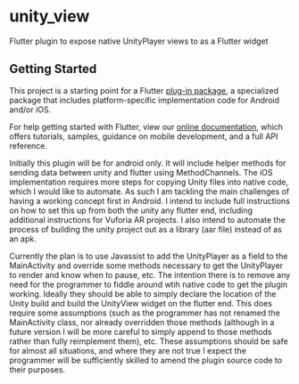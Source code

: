 # unity_view

Flutter plugin to expose native UnityPlayer views to as a Flutter widget

## Getting Started

This project is a starting point for a Flutter
[plug-in package](https://flutter.io/developing-packages/),
a specialized package that includes platform-specific implementation code for
Android and/or iOS.

For help getting started with Flutter, view our
[online documentation](https://flutter.io/docs), which offers tutorials,
samples, guidance on mobile development, and a full API reference.


Initially this plugin will be for android only. It will include helper methods for sending data between unity and flutter using MethodChannels. The iOS implementation requires more steps for copying Unity files into native code, which I would like to automate. As such I am tackling the main challenges of having a working concept first in Android.
I intend to include full instructions on how to set this up from both the unity any flutter end, including additional instructions for Vuforia AR projects. I also intend to automate the process of building the unity project out as a library (aar file) instead of as an apk.

Currently the plan is to use Javassist to add the UnityPlayer as a field to the MainActivity and override some methods necessary to get the UnityPlayer to render and know when to pause, etc. The intention there is to remove any need for the programmer to fiddle around wtih native code to get the plugin working. Ideally they should be able to simply declare the location of the Unity build and build the UnityView widget on the flutter end. This does require some assumptions (such as the programmer has not renamed the MainActivity class, nor already overridden those methods (although in a future version I will be more careful to simply append to those methods rather than fully reimplement them), etc. These assumptions should be safe for almost all situations, and where they are not true I expect the programmer will be sufficiently skilled to amend the plugin source code to their purposes.
